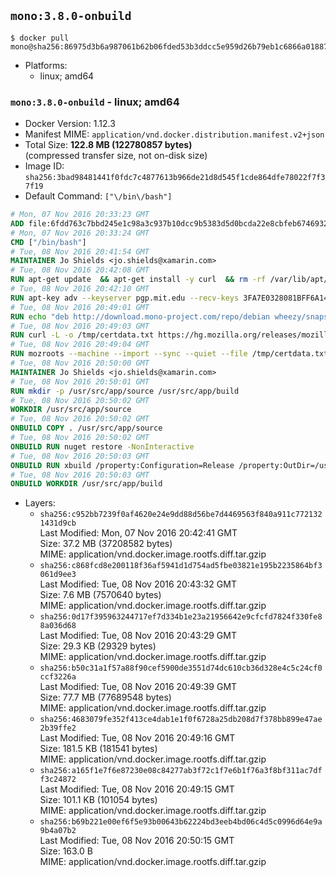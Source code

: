 ## `mono:3.8.0-onbuild`

```console
$ docker pull mono@sha256:86975d3b6a987061b62b06fded53b3ddcc5e959d26b79eb1c6866a018874b923
```

-	Platforms:
	-	linux; amd64

### `mono:3.8.0-onbuild` - linux; amd64

-	Docker Version: 1.12.3
-	Manifest MIME: `application/vnd.docker.distribution.manifest.v2+json`
-	Total Size: **122.8 MB (122780857 bytes)**  
	(compressed transfer size, not on-disk size)
-	Image ID: `sha256:3bad98481441f0fdc7c4877613b966de21d8d545f1cde864dfe78022f7f37f19`
-	Default Command: `["\/bin\/bash"]`

```dockerfile
# Mon, 07 Nov 2016 20:33:23 GMT
ADD file:6fdd763c7bbd245e1c98a3c937b10dcc9b5383d5d0bcda22e8cbfeb6746932da in / 
# Mon, 07 Nov 2016 20:33:24 GMT
CMD ["/bin/bash"]
# Tue, 08 Nov 2016 20:41:54 GMT
MAINTAINER Jo Shields <jo.shields@xamarin.com>
# Tue, 08 Nov 2016 20:42:08 GMT
RUN apt-get update 	&& apt-get install -y curl 	&& rm -rf /var/lib/apt/lists/*
# Tue, 08 Nov 2016 20:42:10 GMT
RUN apt-key adv --keyserver pgp.mit.edu --recv-keys 3FA7E0328081BFF6A14DA29AA6A19B38D3D831EF
# Tue, 08 Nov 2016 20:49:01 GMT
RUN echo "deb http://download.mono-project.com/repo/debian wheezy/snapshots/3.8.0 main" > /etc/apt/sources.list.d/mono-xamarin.list         && echo "deb http://download.mono-project.com/repo/debian 38-security main" >> /etc/apt/sources.list.d/mono-xamarin.list 	&& apt-get update 	&& apt-get install -y mono-devel fsharp mono-vbnc nuget 	&& rm -rf /var/lib/apt/lists/*
# Tue, 08 Nov 2016 20:49:03 GMT
RUN curl -L -o /tmp/certdata.txt https://hg.mozilla.org/releases/mozilla-release/raw-file/5d447d9abfdf/security/nss/lib/ckfw/builtins/certdata.txt
# Tue, 08 Nov 2016 20:49:04 GMT
RUN mozroots --machine --import --sync --quiet --file /tmp/certdata.txt
# Tue, 08 Nov 2016 20:50:00 GMT
MAINTAINER Jo Shields <jo.shields@xamarin.com>
# Tue, 08 Nov 2016 20:50:01 GMT
RUN mkdir -p /usr/src/app/source /usr/src/app/build
# Tue, 08 Nov 2016 20:50:02 GMT
WORKDIR /usr/src/app/source
# Tue, 08 Nov 2016 20:50:02 GMT
ONBUILD COPY . /usr/src/app/source
# Tue, 08 Nov 2016 20:50:02 GMT
ONBUILD RUN nuget restore -NonInteractive
# Tue, 08 Nov 2016 20:50:03 GMT
ONBUILD RUN xbuild /property:Configuration=Release /property:OutDir=/usr/src/app/build/
# Tue, 08 Nov 2016 20:50:03 GMT
ONBUILD WORKDIR /usr/src/app/build
```

-	Layers:
	-	`sha256:c952bb7239f0af4620e24e9dd88d56be7d4469563f840a911c7721321431d9cb`  
		Last Modified: Mon, 07 Nov 2016 20:42:41 GMT  
		Size: 37.2 MB (37208582 bytes)  
		MIME: application/vnd.docker.image.rootfs.diff.tar.gzip
	-	`sha256:c868fcd8e200118f36af5941d1d754ad5fbe03821e195b2235864bf3061d9ee3`  
		Last Modified: Tue, 08 Nov 2016 20:43:32 GMT  
		Size: 7.6 MB (7570640 bytes)  
		MIME: application/vnd.docker.image.rootfs.diff.tar.gzip
	-	`sha256:0d17f395963244717ef7d334b1e23a21956642e9cfcfd7824f330fe88a036d68`  
		Last Modified: Tue, 08 Nov 2016 20:43:29 GMT  
		Size: 29.3 KB (29329 bytes)  
		MIME: application/vnd.docker.image.rootfs.diff.tar.gzip
	-	`sha256:b50c31a1f57a88f90cef5900de3551d74dc610cb36d328e4c5c24cf0ccf3226a`  
		Last Modified: Tue, 08 Nov 2016 20:49:39 GMT  
		Size: 77.7 MB (77689548 bytes)  
		MIME: application/vnd.docker.image.rootfs.diff.tar.gzip
	-	`sha256:4683079fe352f413ce4dab1e1f0f6728a25db208d7f378bb899e47ae2b39ffe2`  
		Last Modified: Tue, 08 Nov 2016 20:49:16 GMT  
		Size: 181.5 KB (181541 bytes)  
		MIME: application/vnd.docker.image.rootfs.diff.tar.gzip
	-	`sha256:a165f1e7f6e87230e08c84277ab3f72c1f7e6b1f76a3f8bf311ac7dff3c24872`  
		Last Modified: Tue, 08 Nov 2016 20:49:15 GMT  
		Size: 101.1 KB (101054 bytes)  
		MIME: application/vnd.docker.image.rootfs.diff.tar.gzip
	-	`sha256:b69b221e00ef6f5e93b00643b62224bd3eeb4bd06c4d5c0996d64e9a9b4a07b2`  
		Last Modified: Tue, 08 Nov 2016 20:50:15 GMT  
		Size: 163.0 B  
		MIME: application/vnd.docker.image.rootfs.diff.tar.gzip
